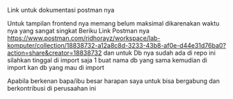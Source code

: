 Link untuk dokumentasi postman nya
 
Untuk tampilan frontend nya memang belum maksimal dikarenakan waktu nya yang sangat singkat
Beriku Link Postman nya
https://www.postman.com/ridhorayz/workspace/lab-komputer/collection/18838732-a12a8c8d-3233-43b8-af0e-d44e31d76ba0?action=share&creator=18838732
dan untuk Db nya sudah ada di repo ini
silahkan tinggal di import saja
1 buat nama db yang sama kemudian di import kan db yang mau di import

Apabila berkenan bapa/ibu besar harapan saya untuk bisa bergabung dan  berkontribusi di perusaahan ini